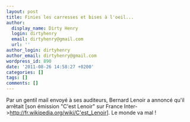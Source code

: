 ```yaml
---
layout: post
title: Finies les carresses et bises à l'oeil...
author:
  display_name: Dirty Henry
  login: dirtyhenry
  email: dirtyhenry@gmail.com
  url: ''
author_login: dirtyhenry
author_email: dirtyhenry@gmail.com
wordpress_id: 890
date: '2011-08-26 14:58:27 +0200'
categories: []
tags: []
comments: []
---
```

Par un gentil mail envoyé à ses auditeurs, Bernard Lenoir a annoncé qu'il arrêtait [son émission "C'est Lenoir" sur France Inter->http://fr.wikipedia.org/wiki/C'est_Lenoir]. Le monde va mal !
